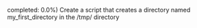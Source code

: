  completed: 0.0%)
Create a script that creates a directory named my_first_directory in the /tmp/ directory
